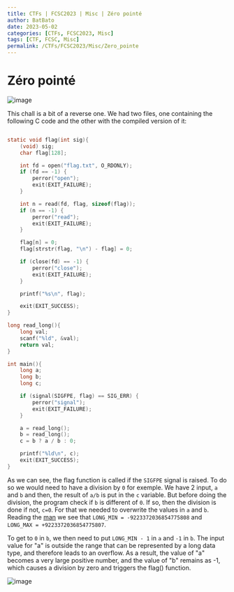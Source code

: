 ```yaml
---
title: CTFs | FCSC2023 | Misc | Zéro pointé 
author: BatBato
date: 2023-05-02
categories: [CTFs, FCSC2023, Misc]
tags: [CTF, FCSC, Misc]
permalink: /CTFs/FCSC2023/Misc/Zero_pointe
---
```


#  Zéro pointé 

![image](https://user-images.githubusercontent.com/73934639/235791083-ce6ea12c-7391-4c5d-9e4a-a1f0c582e9bd.png)


This chall is a bit of a reverse one. We had two files, one containing the following C code and the other with the compiled version of it:

```c

static void flag(int sig){
    (void) sig;
    char flag[128];

    int fd = open("flag.txt", O_RDONLY);
    if (fd == -1) {
        perror("open");
        exit(EXIT_FAILURE);
    }

    int n = read(fd, flag, sizeof(flag));
    if (n == -1) {
        perror("read");
        exit(EXIT_FAILURE);
    }

    flag[n] = 0;
    flag[strstr(flag, "\n") - flag] = 0;

    if (close(fd) == -1) {
        perror("close");
        exit(EXIT_FAILURE);
    }

    printf("%s\n", flag);

    exit(EXIT_SUCCESS);
}

long read_long(){
    long val;
    scanf("%ld", &val);
    return val;
}

int main(){
    long a;
    long b;
    long c;

    if (signal(SIGFPE, flag) == SIG_ERR) {
        perror("signal");
        exit(EXIT_FAILURE);
    }

    a = read_long();
    b = read_long();
    c = b ? a / b : 0;

    printf("%ld\n", c);
    exit(EXIT_SUCCESS);
}

```

As we can see, the flag function is called if the `SIGFPE` signal is raised. To do so we would need to have a division by  `0` for exemple.
We have 2 input, `a` and `b` and then, the result of `a/b` is put in the `c` variable. But before doing the division, the program check if `b` is different of `0`. If so, then the division is done if not, `c=0`. For that we needed to overwrite the values in `a` and `b`. Reading the [man](https://www.tutorialspoint.com/c_standard_library/limits_h.htm) we see that `LONG_MIN = -9223372036854775808` and `LONG_MAX = +9223372036854775807`.

To get to `0` in `b`, we then need to put `LONG_MIN - 1` in `a` and `-1` in `b`. The input value for "a" is outside the range that can be represented by a long data type, and therefore leads to an overflow. As a result, the value of "a" becomes a very large positive number, and the value of "b" remains as -1, which causes a division by zero and triggers the flag() function.

![image](https://user-images.githubusercontent.com/73934639/235792417-d86b3f4f-59f3-4782-893e-567e7a09bd8a.png)


